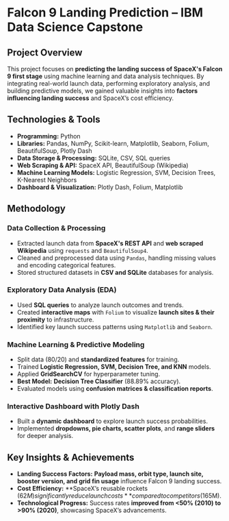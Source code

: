 # Falcon 9 Landing Prediction – IBM Data Science Capstone

## Project Overview
This project focuses on **predicting the landing success of SpaceX's Falcon 9 first stage** using machine learning and data analysis techniques. By integrating real-world launch data, performing exploratory analysis, and building predictive models, we gained valuable insights into **factors influencing landing success** and SpaceX’s cost efficiency.

## Technologies & Tools
- **Programming:** Python  
- **Libraries:** Pandas, NumPy, Scikit-learn, Matplotlib, Seaborn, Folium, BeautifulSoup, Plotly Dash  
- **Data Storage & Processing:** SQLite, CSV, SQL queries  
- **Web Scraping & API:** SpaceX API, BeautifulSoup (Wikipedia)  
- **Machine Learning Models:** Logistic Regression, SVM, Decision Trees, K-Nearest Neighbors  
- **Dashboard & Visualization:** Plotly Dash, Folium, Matplotlib  

## Methodology
### Data Collection & Processing
- Extracted launch data from **SpaceX's REST API** and **web scraped Wikipedia** using `requests` and `BeautifulSoup4`.  
- Cleaned and preprocessed data using `Pandas`, handling missing values and encoding categorical features.  
- Stored structured datasets in **CSV and SQLite** databases for analysis.  

### Exploratory Data Analysis (EDA)
- Used **SQL queries** to analyze launch outcomes and trends.  
- Created **interactive maps** with `Folium` to visualize **launch sites & their proximity** to infrastructure.  
- Identified key launch success patterns using `Matplotlib` and `Seaborn`.  

### Machine Learning & Predictive Modeling
- Split data (80/20) and **standardized features** for training.  
- Trained **Logistic Regression, SVM, Decision Tree, and KNN** models.  
- Applied **GridSearchCV** for hyperparameter tuning.  
- **Best Model:** **Decision Tree Classifier** (88.89% accuracy).  
- Evaluated models using **confusion matrices & classification reports**.  

### Interactive Dashboard with Plotly Dash
- Built a **dynamic dashboard** to explore launch success probabilities.  
- Implemented **dropdowns, pie charts, scatter plots**, and **range sliders** for deeper analysis.  

## Key Insights & Achievements
- **Landing Success Factors:** **Payload mass, orbit type, launch site, booster version, and grid fin usage** influence Falcon 9 landing success.  
- **Cost Efficiency:** **SpaceX’s reusable rockets ($62M) significantly reduce launch costs** compared to competitors ($165M).  
- **Technological Progress:** Success rates **improved from <50% (2010) to >90% (2020)**, showcasing SpaceX’s advancements.  


